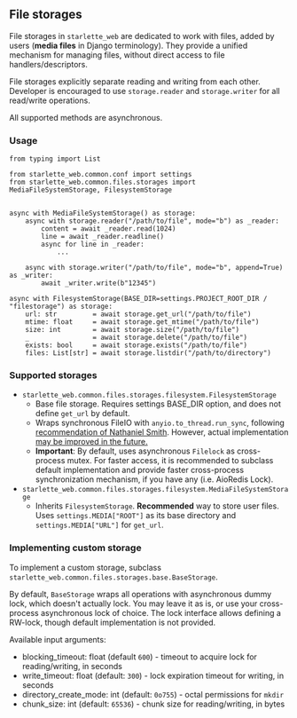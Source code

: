 ## File storages

File storages in `starlette_web` are dedicated to work with files, added by users 
(**media files** in Django terminology). 
They provide a unified mechanism for managing files, without direct access to file handlers/descriptors.

File storages explicitly separate reading and writing from each other. 
Developer is encouraged to use `storage.reader` and `storage.writer` for all read/write operations.

All supported methods are asynchronous.

### Usage

```python3
from typing import List

from starlette_web.common.conf import settings
from starlette_web.common.files.storages import MediaFileSystemStorage, FilesystemStorage


async with MediaFileSystemStorage() as storage:
    async with storage.reader("/path/to/file", mode="b") as _reader:
        content = await _reader.read(1024)
        line = await _reader.readline()
        async for line in _reader:
            ...

    async with storage.writer("/path/to/file", mode="b", append=True) as _writer:
        await _writer.write(b"12345")

async with FilesystemStorage(BASE_DIR=settings.PROJECT_ROOT_DIR / "filestorage") as storage:
    url: str         = await storage.get_url("/path/to/file")
    mtime: float     = await storage.get_mtime("/path/to/file")
    size: int        = await storage.size("/path/to/file")
    _                = await storage.delete("/path/to/file")
    exists: bool     = await storage.exists("/path/to/file")
    files: List[str] = await storage.listdir("/path/to/directory")
```

### Supported storages

- `starlette_web.common.files.storages.filesystem.FilesystemStorage`
  - Base file storage. Requires settings BASE_DIR option, and does not define `get_url` by default.
  - Wraps synchronous FileIO with `anyio.to_thread.run_sync`, following 
    [recommendation of Nathaniel Smith](https://trio.readthedocs.io/en/stable/reference-io.html#background-why-is-async-file-i-o-useful-the-answer-may-surprise-you).
    However, actual implementation [may be improved in the future.](https://github.com/dolamroth/starlette-web/issues/31)
  - **Important**: By default, uses asynchronous `Filelock` as cross-process mutex.
    For faster access, it is recommended to subclass default implementation and provide faster 
    cross-process synchronization mechanism, if you have any (i.e. AioRedis Lock).
- `starlette_web.common.files.storages.filesystem.MediaFileSystemStorage`
  - Inherits `FilesystemStorage`. **Recommended** way to store user files. 
    Uses `settings.MEDIA["ROOT"]` as its base directory and `settings.MEDIA["URL"]` for `get_url`.

### Implementing custom storage

To implement a custom storage, subclass `starlette_web.common.files.storages.base.BaseStorage`.

By default, `BaseStorage` wraps all operations with asynchronous dummy lock, which doesn't actually lock.
You may leave it as is, or use your cross-process asynchronous lock of choice.
The lock interface allows defining a RW-lock, though default implementation is not provided.

Available input arguments:  
- blocking_timeout: float (default `600`) - timeout to acquire lock for reading/writing, in seconds
- write_timeout: float (default: `300`) - lock expiration timeout for writing, in seconds
- directory_create_mode: int (default: `0o755`) - octal permissions for `mkdir`
- chunk_size: int (default: `65536`) - chunk size for reading/writing, in bytes
